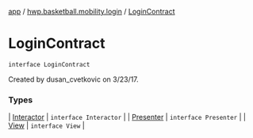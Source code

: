 [app](../../index.md) / [hwp.basketball.mobility.login](../index.md) / [LoginContract](.)

# LoginContract

`interface LoginContract`

Created by dusan_cvetkovic on 3/23/17.

### Types

| [Interactor](-interactor/index.md) | `interface Interactor` |
| [Presenter](-presenter/index.md) | `interface Presenter` |
| [View](-view/index.md) | `interface View` |

